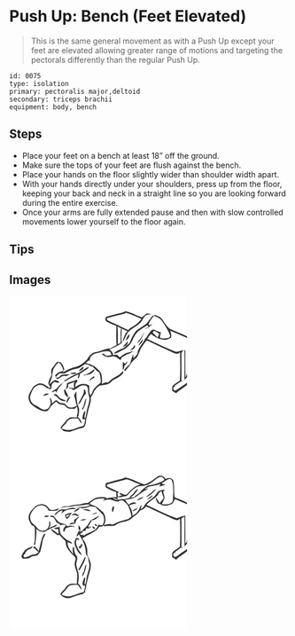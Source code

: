 # Push Up: Bench (Feet Elevated)
> This is the same general movement as with a Push Up except your feet are elevated allowing greater range of motions and targeting the pectorals differently than the regular Push Up.

``` 
id: 0075 
type: isolation 
primary: pectoralis major,deltoid 
secondary: triceps brachii 
equipment: body, bench 
``` 

## Steps

 - Place your feet on a bench at least 18” off the ground.
 - Make sure the tops of your feet are flush against the bench.
 - Place your hands on the floor slightly wider than shoulder width apart.
 - With your hands directly under your shoulders, press up from the floor, keeping your back and neck in a straight line so you are looking forward during the entire exercise.
 - Once your arms are fully extended pause and then with slow controlled movements lower yourself to the floor again.

## Tips


## Images

<svg width="241pt" height="300" viewBox="0 0 241 225" xmlns="http://www.w3.org/2000/svg"><g fill="#FFF"><path d="M0 0h241v54.48c-7.87-3.84-16.15-6.77-24.04-10.54-4.06-3.38-6.83-8.02-9.64-12.44-2.16-3.28-6.1-4.41-9.47-5.96-1.17.29-2.33.59-3.5.89-3.18 3.5-5.73 7.51-8.83 11.08-4.48 3.64-9.98 5.9-14.22 9.87-3.56 4.89-6.41 10.32-8.32 16.07-2.95 2.17-5.23 5.2-8.49 6.92-4.41 1.78-9.02 3.41-12.61 6.64.07.22.21.67.28.9 4.42-.54 8.1-3.41 12.05-5.25 6.38-2.77 11.15-8.61 13.51-15.05 1.49-3.56 3.87-6.68 6.37-9.59 3.8-3.55 8.63-5.73 12.85-8.72.62.69 1.23 1.38 1.85 2.07-1.47.94-2.94 1.85-4.43 2.74l.87.04c1.28-.72 2.58-1.43 3.89-2.11 1.72-1.5 3.41-3.03 5.02-4.65-1.47.7-2.92 1.46-4.35 2.26-.37-.65-.75-1.3-1.12-1.95 1.92-4.07 4.31-7.89 7.32-11.24 3.19 1.5 6.8 2.55 9.24 5.26 2.46 2.64 4.37 5.73 6.17 8.85 2.33 4.4 5.41 8.48 6.58 13.41-.43.64-1.28 1.91-1.71 2.54-3.66.54-7.42 1.13-11.09.36-2.4-1.83.04-5.21.16-7.72-3.05-.9-6-2.11-8.85-3.51-1.8-1.23-3.84.21-4.95 1.66-2.18 2.97-4.31 5.99-6.31 9.09-.31.26-.92.79-1.22 1.05-2.77 7.29-10.24 12.49-10.46 20.73-1.69 2.03-3.41 4.04-5.1 6.07-.29-1.93-.57-3.86-.89-5.78-1.36 4.54-2.86 9.04-4.19 13.59-3.01 2.31-5.62 5.08-8.07 7.98.56.43 1.12.87 1.69 1.31 2.75-3.36 5.77-6.53 7.93-10.32 2.48-4.87 8.64-6.7 9.91-12.33 1.9-3.47 2.58-7.56 5.16-10.66 2.09-2.53 3.55-5.62 6.03-7.82 1.83.1 3.47 1.08 5.13 1.78 10.18 4.94 20.55 9.49 30.71 14.46 1.85.91 3.88 1.3 5.9 1.64 1.15-.7 2.31-1.4 3.47-2.08.25 12.64.74 25.34-.21 37.95-2.67 2.44-6.03 3.97-8.73 6.38-2.44 1.79-1.32 5.21-1.72 7.78 1.8 1.07 3.61 2.12 5.41 3.19 4.66-4.22 10.09-7.42 15.02-11.29V225H0V0m147.08 23.55c-4.66 1.37-9.41 2.4-14.07 3.74-3.7.27-3.68 6.08-.76 7.36 4.11 2.02 8.21 4.14 12.66 5.31.2 8.76-.41 17.55.36 26.28-2.88 1.23-5.62 2.73-8.28 4.37-7.57-.06-14.02 4.65-21.45 5.3-4.73 1.38-7.85 5.55-10.13 9.68-3.12 3.26-6.61 6.32-10.7 8.32-3.37 1.84-7.28 2.17-10.79 3.65-4.1 1.3-7.48 4.12-11.57 5.43.69-1.45 1.4-2.89 2.13-4.31-1.13-2.79-1.65-6.02-4.11-8.03-1.81-2.35-5.95-2.49-7.48.24-1.28 2.27-2.88 4.31-4.68 6.2-2.47 2.66-1.22 6.52-1.05 9.71-1.64 3.67-4.17 7.13-4.16 11.31.35 1.89 1.71 3.34 2.81 4.83l-1.27 1.39c-4.23-3.03-8.91-7.02-14.46-6.22-3.32 1.6-7.46 2.93-8.96 6.65-1.65 3.31-4.09 6.3-4.81 10.01-1.11 3.68.63 7.4 2.44 10.52 2.74 2.59 5.85 4.8 9.03 6.82 4.33 2.24 9.31 5.2 14.25 2.95 2.33-1.84 3.11-4.94 5.05-7.1 2.08-1.8 4.32-3.41 6.27-5.36 2.56 3.39 6.6 4.54 10.7 4.54 2.72 2.09 5.04 5.33 8.86 5.18 2.73.02 6.98.73 7.84-2.78.36.15 1.07.44 1.42.58.26 3.71 1.14 7.66-.66 11.15.03.71.08 2.12.1 2.83-2.86-.22-5.79-.55-8.63.01-3.5 1.01-5.97 3.97-7.89 6.9-2 2.37-4.6 4.29-5.88 7.21 1.4 1.39 2.76 2.8 4.14 4.21 2.8.5 5.61 1.25 8.47 1.1 4.42-1.49 8.76-3.22 13.24-4.5 2.22-.66 4.93-.55 6.55-2.48 1.23-1.96 2.27-4.16 2.19-6.52.13-4.78 1.84-9.29 2.82-13.91 1.28-6.39 4.57-12.53 3.68-19.22 2.42-2.37 3.36-5.65 4.84-8.58 1.99-2.67 3.91-5.69 6.95-7.25 5.72-1.49 13.35-.5 16.83-6.37 5.29-3.39 11.7-5.45 15.41-10.86-.03-.71-.07-2.14-.09-2.85-2.47 2.01-4.26 4.85-7.15 6.33-4.31 2.49-8.73 4.91-12.26 8.48-1.08 1.38-2.92.84-4.42.89-1.7.63-3.39 1.27-5.07 1.94.5-4.24.38-8.58-.54-12.76-.99-4.07-4.59-6.55-7.39-9.34-3.74-3.55-8.99-4.4-13.65-6.14 1.13-1.12 2.26-2.25 3.36-3.4.42.15 1.27.43 1.7.58-.39-5.43 4.22-9.57 9.25-10.35 5.08-.59 9.78-3.31 15.02-2.66 3.19-.53 4.75 2.55 5.39 5.12-2.31.42-4.63.78-6.96 1.09-1.45-1.05-2.92-2.06-4.39-3.08-.47.17-1.42.5-1.89.67 1.94 1.29 3.65 3.2 6.1 3.49 3.2 1.06 6.48-.12 9.69-.47 3.65.05 6.26 2.92 9.06 4.85 2.04-.34 1.51-3.12 3.04-4.04 1.36-.83 2.87-1.38 4.33-2.01.2-.33.61-.99.82-1.32 3.79-.29 7.01-2.51 9.83-4.87-3.47.92-6.8 2.31-10.32 3.08-2.7 1.91-5.76 3.33-8.1 5.72-1.28-1.19-2.54-2.4-3.78-3.64-1.81.19-3.63.36-5.44.52.14-3.45-2.26-5.74-4.87-7.55 5.74-2.73 11.73-4.87 16.86-8.75-1.21-6.46-.38-13.01-.12-19.51 2.66 1.32 5.33 2.6 7.98 3.93-.64.48-1.94 1.45-2.59 1.94-1.56 4.05-3.61 7.98-4.2 12.34 3.13-3.7 3.99-8.71 6.9-12.53 5.19-7.01 14.74-9.15 19.46-16.62 1.5-2.94 3.21-5.98 6.17-7.68 2.33-.96 4.78-.24 7.12.25-2.23-1.32-4.79-2.78-7.45-1.83-2.16 1.59-3.91 3.68-6.28 5.01-7.38-2.81-14.42-6.93-22.24-8.32-3.03 2-6.74 2.19-10.13 3.2m30.05 34.65c-1.49 1.69-2.94 3.45-3.89 5.53 5.41-3.56 7.61-9.82 9.65-15.64-1.95 3.35-3.17 7.16-5.76 10.11m-18.97 1.87c2.53-2.18 4.88-4.91 4.66-8.49-2.92 1.9-3.97 5.26-4.66 8.49m16.82 7.32c2.81-2.4 6.22-5.46 6.07-9.44-2.35 2.91-5.08 5.72-6.07 9.44m-21.79 1.94c2.33-1.33 5.9-1.73 6.67-4.76.06-.92 1.81-2.78-.05-2.92-2.44 2.28-4.31 5.21-6.62 7.68m16.64-3.26c-1.68 3.14-4.02 5.84-7.08 7.68 3.28-.99 9.5-3.28 7.08-7.68m-12.87 25.27c-1.02-.76-2.07-1.51-3.1-2.25-.23 3.73-.3 7.48-.08 11.21 1.41-1.92 1.91-4.25 2.38-6.54 2.35-1.26 3.48-3.73 4.48-6.07-1.29 1.16-2.46 2.42-3.68 3.65z"/><path d="M154.09 24.27c1.49-.19 2.72-1.08 3.99-1.8 7.26 1.98 14.05 5.35 21 8.19-3.57 4.63-8.09 8.58-13.28 11.31-1.84.92-3.41 2.28-4.69 3.89-4.97-2.33-10.1-4.35-14.81-7.19-4.31-1.57-8.44-3.57-12.52-5.65-1.5-.39-1.29-2.04-1.61-3.23 7.32-1.8 14.52-4.05 21.92-5.52zM146.46 41.08c1.7.89 3.42 1.76 5.16 2.59-1.88 6.32-.33 13.1-.96 19.61-1.2.6-2.39 1.21-3.58 1.82-.24-8.01.55-16.07-.62-24.02zM217.97 46.76c7.69 3.2 15.28 6.63 23.03 9.69v45.21c-.31 2.81-.87 5.65-2.3 8.13-.45-12.18-.36-24.37-.2-36.56-.3-.01-.89-.04-1.19-.06-.11 13.42.09 26.85-.11 40.27 1.29-1.3 2.57-2.63 3.8-3.99v7.31c-3.56 2.92-7.63 5.12-11.23 7.99-1.72 1.26-3.41 2.74-5.55 3.2-2.44-1.05-2.49-4.16-.81-5.9.31.39.94 1.17 1.25 1.56-.13-.64-.39-1.94-.52-2.59 2.74-1.75 5.44-3.57 7.99-5.6.71-.06 2.13-.16 2.84-.22-.46-.19-1.38-.58-1.84-.77.38-11.82.09-23.63 0-35.45-.45-2.55 1.51-4.28 2.93-6.08-3.33.7-6.56 1.91-9.92 2.43-13.48-4.85-26.21-11.54-39.25-17.43 1.47-2.36 3.16-4.57 4.94-6.69 5.31 3.93 11.3 7.53 18.09 7.81 3.25.42 6.09-1.41 8.95-2.62 1.23-3.24.11-6.53-.9-9.64z"/><path d="M195.67 47.15c3.03.1 5.14 2.63 7.62 4.03-.99 1.53-1.8 3.16-2.16 4.96-2.43-2.17-4.66-4.54-7.01-6.79.39-.55 1.16-1.65 1.55-2.2zM59.68 98.56c2.18-3.17 3.96-6.83 7.42-8.82 3.43 2.35 4.79 6.44 6.04 10.19-.95 2.32-3.71 2.2-5.72 2.94-2.36.63-3.86 2.68-5.43 4.39.82 1.76 1.71 3.5 2.73 5.17 4.19-1.22 7.43-6.32 12.14-4 1.77-.87 3.53-1.77 5.27-2.71-4.09.18-8.24-.11-12.21 1.09-1.47 1.72-4.86 5.3-6.68 2.28 1.35-1.79 2.91-3.48 4.93-4.52 2.14-.45 4.36.49 6.47-.03 3.49-1.44 6.57-3.8 10.24-4.84 3.7-1.38 7.94-1.19 11.28-3.49 2.25-1.54 4.43-3.2 6.78-4.58 1.31.34 2.63.67 3.95.99 1.65 1.5 3.66 2.35 5.89 2.42 2.73 3.11 5.45 6.35 9.18 8.32 1.11 4.42 2.28 8.98 1.77 13.58-4.65 3.76-10.16 7.89-11.59 13.95a142.4 142.4 0 0 1-1.97 3.39c-2.79-3.98-1.66-8.88-1.91-13.41-3.6-2.14-7.92-2.76-11.94-1.54-2.48.93-4.69 2.42-7 3.68.09-2.67.22-5.54 2.71-7.13.05-.75.16-2.24.22-2.99-4.53 2.03-9.58 2.58-14.07 4.84-.26 1.83-.47 3.65-.65 5.49-.54 1-1.06 2.01-1.55 3.04 1.49-.98 2.8-2.2 4.08-3.44-.15-.75-.44-2.25-.59-3 2.99-1.91 6.33-3.11 9.75-3.98-3.51 2.36-.79 5.87-1.76 9.05-2.32-.72-5.16-1.84-7.22.12l3.91-.04c.77.72 1.54 1.44 2.31 2.18 5.66-1.77 10.01-8.28 16.48-6.25 2.47.26 3.69 2.9 3.53 5.13.04 3.82.97 7.52 1.94 11.18.78 6.9-3.12 13.1-3.75 19.82-.39 2.95-1.3 5.8-1.82 8.73-.23-.44-.71-1.33-.94-1.78-.07-2.86 1.03-5.57 1.37-8.39-2.34.22-2.61 2.55-3.2 4.32-.66 2.33-1.75 5.1-.01 7.24l.67-.48c1.11-1.19 2.72.94 1.69 2.05-.3 2.89-.78 7.44-4.6 7.47-4.91.68-9.08 3.69-14 4.41-4.34 1.43-8.81-.13-12.96-1.45.88-2.42 2.78-4.12 4.7-5.71 1.86-1.52 2.6-3.95 4.29-5.61 3.49-3.25 8.68-2.4 13.03-2.23 1.63 1.44 2.36 3.54 3.35 5.41.47.16 1.42.47 1.89.63-1-3.04-2.44-6-5.15-7.88 1.63-3.65 1.58-7.65 1.61-11.56-.79-2.24-1.46-4.51-2.32-6.72-1.02-5.46-1.62-11-1.27-16.56-1.87 2.14-4.12 5.02-2.64 7.99 1.53 3.65 1.47 7.73 3.2 11.3-3.31 2.14-7.7 3.53-11.46 1.71-1.49-.98-2.8-2.22-4.21-3.31-.15-.37-.45-1.11-.6-1.47-2.83-.29-6.03-.02-8.31-2.06-1.3-.71-2.25-2.55-3.89-2.32-1.93 1.22-3.46 2.95-5.08 4.54-.43-2.8-.53-6.19-3.26-7.82.43 2.93 1.98 5.95.85 8.92-.8 2.1-1.59 4.38-3.29 5.93-1.61.87-3.45 1.32-5.26 1.47-4.35-1.04-7.63-4.36-11.66-6.17-4.46-1.92-7.68-6.75-7.28-11.63 1.27-4.07 2.48-8.35 5.15-11.76 2.94-3.06 7.46-5.4 11.72-3.63 3.25.73 5.12 4.37 8.62 4.26 1.33 2.56 4.1.14 3.58-1.95-.28-2.82 1.32-5.64 3.81-6.94 2.14.18 4.11 1.23 6.26 1.24.5-3.18-3.49-2.73-5.52-3.71-2.64 1.64-5.19 3.48-6.93 6.12.19-2.44.85-4.79 1.86-7.02 2.04-4.43 1.49-9.49 3.03-14.05m34.79 2.96c2.53-1.16 6.48-2.63 5.96-6.12-2.35 1.61-5.16 3.14-5.96 6.12m.64 1.59c-7.43 3.19-14.74 6.85-21.23 11.72.43.12 1.29.37 1.73.5 5.91-3.55 11.88-6.99 18.25-9.67-.68 2.06-1 4.16-.97 6.32 1.84-1.77 2.76-4.19 2.71-6.72 3.25-2.31 6.52-4.6 9.95-6.65 1.2-.68 1.84-1.75 1.93-3.22-4.49 1.96-8.3 5.07-12.37 7.72m4.8 3.75c.64.18 1.27.35 1.91.53 3.08-1.5 7.02-.59 9.64-3.08 1.74-1.55 4.28-3 3.82-5.74-4.58 3.61-9.37 7.52-15.37 8.29m-17.25-2.63c2 2.18 5.02.81 7.53.79l-.16-1.82c-2.47.28-4.93.56-7.37 1.03m31.78 4.02c-2.44 1.94-4.86 3.98-6.6 6.6 2.56-1.65 5.07-3.37 7.7-4.91-.38-.56-.75-1.12-1.1-1.69m-48.96 15.17c-2 3.22-6.43 3.55-8.33 6.86 2.01-.41 3.86-1.27 5.69-2.15.1.65.28 1.96.37 2.62 1.6-2.53 2.54-5.49 4.61-7.71 1.44-1.55 2.9-3.1 3.92-4.98 1.18-.62 2.4-1.18 3.56-1.87-4.07 1.08-7.35 3.92-9.82 7.23m35.81 2.23c-.28 2-.25 4.04-.66 6.03-1.24 2.74-2.86 5.29-4.08 8.04-.97 2.28-3.01 4.2-2.88 6.84 4.75-3.78 5.35-10.62 9.99-14.41-.14-2.39-.19-5.01-2.37-6.5m-26.14 7.19c1.39 1.51 2.69 3.08 4.04 4.61.08-1.22.14-2.44.19-3.66-1.58-2.53-2.68-5.3-4.16-7.88-2.14 1.82-.13 4.68-.07 6.93m-29.1 2.15c2.62-.55 5.15-1.47 7.62-2.46-2.62-2.01-6.6-.66-7.62 2.46m13.38-1.85c3.02 1.2 5.37 3.35 7.59 5.67 2.59 2.78 6.66 3.9 10.31 2.96-2.96-1.48-6.09-2.59-8.99-4.19-1.7-1.28-2.68-3.29-4.38-4.58-1.39-1.07-3.07-.1-4.53.14m17.86 10.57c.29.05.87.15 1.16.21 1.34-2.69 2.97-5.21 4.35-7.87-3.74.58-4.66 4.58-5.51 7.66m21.23 8.39c.24.45.73 1.35.97 1.8 1.27-2.57 2.41-5.22 3.42-7.91.59-2.73 1.21-5.45 1.54-8.22-3.22 4.13-2.4 10.2-5.93 14.33z"/></g><g fill="#333"><path d="M147.08 23.55c3.39-1.01 7.1-1.2 10.13-3.2 7.82 1.39 14.86 5.51 22.24 8.32 2.37-1.33 4.12-3.42 6.28-5.01 2.66-.95 5.22.51 7.45 1.83-2.34-.49-4.79-1.21-7.12-.25-2.96 1.7-4.67 4.74-6.17 7.68-4.72 7.47-14.27 9.61-19.46 16.62-2.91 3.82-3.77 8.83-6.9 12.53.59-4.36 2.64-8.29 4.2-12.34.65-.49 1.95-1.46 2.59-1.94-2.65-1.33-5.32-2.61-7.98-3.93-.26 6.5-1.09 13.05.12 19.51-5.13 3.88-11.12 6.02-16.86 8.75 2.61 1.81 5.01 4.1 4.87 7.55 1.81-.16 3.63-.33 5.44-.52 1.24 1.24 2.5 2.45 3.78 3.64 2.34-2.39 5.4-3.81 8.1-5.72 3.52-.77 6.85-2.16 10.32-3.08-2.82 2.36-6.04 4.58-9.83 4.87-.21.33-.62.99-.82 1.32-1.46.63-2.97 1.18-4.33 2.01-1.53.92-1 3.7-3.04 4.04-2.8-1.93-5.41-4.8-9.06-4.85-3.21.35-6.49 1.53-9.69.47-2.45-.29-4.16-2.2-6.1-3.49.47-.17 1.42-.5 1.89-.67 1.47 1.02 2.94 2.03 4.39 3.08 2.33-.31 4.65-.67 6.96-1.09-.64-2.57-2.2-5.65-5.39-5.12-5.24-.65-9.94 2.07-15.02 2.66-5.03.78-9.64 4.92-9.25 10.35-.43-.15-1.28-.43-1.7-.58-1.1 1.15-2.23 2.28-3.36 3.4 4.66 1.74 9.91 2.59 13.65 6.14 2.8 2.79 6.4 5.27 7.39 9.34.92 4.18 1.04 8.52.54 12.76 1.68-.67 3.37-1.31 5.07-1.94 1.5-.05 3.34.49 4.42-.89 3.53-3.57 7.95-5.99 12.26-8.48 2.89-1.48 4.68-4.32 7.15-6.33.02.71.06 2.14.09 2.85-3.71 5.41-10.12 7.47-15.41 10.86-3.48 5.87-11.11 4.88-16.83 6.37-3.04 1.56-4.96 4.58-6.95 7.25-1.48 2.93-2.42 6.21-4.84 8.58.89 6.69-2.4 12.83-3.68 19.22-.98 4.62-2.69 9.13-2.82 13.91.08 2.36-.96 4.56-2.19 6.52-1.62 1.93-4.33 1.82-6.55 2.48-4.48 1.28-8.82 3.01-13.24 4.5-2.86.15-5.67-.6-8.47-1.1-1.38-1.41-2.74-2.82-4.14-4.21 1.28-2.92 3.88-4.84 5.88-7.21 1.92-2.93 4.39-5.89 7.89-6.9 2.84-.56 5.77-.23 8.63-.01-.02-.71-.07-2.12-.1-2.83 1.8-3.49.92-7.44.66-11.15-.35-.14-1.06-.43-1.42-.58-.86 3.51-5.11 2.8-7.84 2.78-3.82.15-6.14-3.09-8.86-5.18-4.1 0-8.14-1.15-10.7-4.54-1.95 1.95-4.19 3.56-6.27 5.36-1.94 2.16-2.72 5.26-5.05 7.1-4.94 2.25-9.92-.71-14.25-2.95-3.18-2.02-6.29-4.23-9.03-6.82-1.81-3.12-3.55-6.84-2.44-10.52.72-3.71 3.16-6.7 4.81-10.01 1.5-3.72 5.64-5.05 8.96-6.65 5.55-.8 10.23 3.19 14.46 6.22l1.27-1.39c-1.1-1.49-2.46-2.94-2.81-4.83-.01-4.18 2.52-7.64 4.16-11.31-.17-3.19-1.42-7.05 1.05-9.71 1.8-1.89 3.4-3.93 4.68-6.2 1.53-2.73 5.67-2.59 7.48-.24 2.46 2.01 2.98 5.24 4.11 8.03-.73 1.42-1.44 2.86-2.13 4.31 4.09-1.31 7.47-4.13 11.57-5.43 3.51-1.48 7.42-1.81 10.79-3.65 4.09-2 7.58-5.06 10.7-8.32 2.28-4.13 5.4-8.3 10.13-9.68 7.43-.65 13.88-5.36 21.45-5.3 2.66-1.64 5.4-3.14 8.28-4.37-.77-8.73-.16-17.52-.36-26.28-4.45-1.17-8.55-3.29-12.66-5.31-2.92-1.28-2.94-7.09.76-7.36 4.66-1.34 9.41-2.37 14.07-3.74m7.01.72c-7.4 1.47-14.6 3.72-21.92 5.52.32 1.19.11 2.84 1.61 3.23 4.08 2.08 8.21 4.08 12.52 5.65 4.71 2.84 9.84 4.86 14.81 7.19 1.28-1.61 2.85-2.97 4.69-3.89 5.19-2.73 9.71-6.68 13.28-11.31-6.95-2.84-13.74-6.21-21-8.19-1.27.72-2.5 1.61-3.99 1.8m-7.63 16.81c1.17 7.95.38 16.01.62 24.02 1.19-.61 2.38-1.22 3.58-1.82.63-6.51-.92-13.29.96-19.61-1.74-.83-3.46-1.7-5.16-2.59M59.68 98.56c-1.54 4.56-.99 9.62-3.03 14.05-1.01 2.23-1.67 4.58-1.86 7.02 1.74-2.64 4.29-4.48 6.93-6.12 2.03.98 6.02.53 5.52 3.71-2.15-.01-4.12-1.06-6.26-1.24-2.49 1.3-4.09 4.12-3.81 6.94.52 2.09-2.25 4.51-3.58 1.95-3.5.11-5.37-3.53-8.62-4.26-4.26-1.77-8.78.57-11.72 3.63-2.67 3.41-3.88 7.69-5.15 11.76-.4 4.88 2.82 9.71 7.28 11.63 4.03 1.81 7.31 5.13 11.66 6.17 1.81-.15 3.65-.6 5.26-1.47 1.7-1.55 2.49-3.83 3.29-5.93 1.13-2.97-.42-5.99-.85-8.92 2.73 1.63 2.83 5.02 3.26 7.82 1.62-1.59 3.15-3.32 5.08-4.54 1.64-.23 2.59 1.61 3.89 2.32 2.28 2.04 5.48 1.77 8.31 2.06.15.36.45 1.1.6 1.47 1.41 1.09 2.72 2.33 4.21 3.31 3.76 1.82 8.15.43 11.46-1.71-1.73-3.57-1.67-7.65-3.2-11.3-1.48-2.97.77-5.85 2.64-7.99-.35 5.56.25 11.1 1.27 16.56.86 2.21 1.53 4.48 2.32 6.72-.03 3.91.02 7.91-1.61 11.56 2.71 1.88 4.15 4.84 5.15 7.88-.47-.16-1.42-.47-1.89-.63-.99-1.87-1.72-3.97-3.35-5.41-4.35-.17-9.54-1.02-13.03 2.23-1.69 1.66-2.43 4.09-4.29 5.61-1.92 1.59-3.82 3.29-4.7 5.71 4.15 1.32 8.62 2.88 12.96 1.45 4.92-.72 9.09-3.73 14-4.41 3.82-.03 4.3-4.58 4.6-7.47 1.03-1.11-.58-3.24-1.69-2.05l-.67.48c-1.74-2.14-.65-4.91.01-7.24.59-1.77.86-4.1 3.2-4.32-.34 2.82-1.44 5.53-1.37 8.39.23.45.71 1.34.94 1.78.52-2.93 1.43-5.78 1.82-8.73.63-6.72 4.53-12.92 3.75-19.82-.97-3.66-1.9-7.36-1.94-11.18.16-2.23-1.06-4.87-3.53-5.13-6.47-2.03-10.82 4.48-16.48 6.25-.77-.74-1.54-1.46-2.31-2.18l-3.91.04c2.06-1.96 4.9-.84 7.22-.12.97-3.18-1.75-6.69 1.76-9.05-3.42.87-6.76 2.07-9.75 3.98.15.75.44 2.25.59 3-1.28 1.24-2.59 2.46-4.08 3.44.49-1.03 1.01-2.04 1.55-3.04.18-1.84.39-3.66.65-5.49 4.49-2.26 9.54-2.81 14.07-4.84-.06.75-.17 2.24-.22 2.99-2.49 1.59-2.62 4.46-2.71 7.13 2.31-1.26 4.52-2.75 7-3.68 4.02-1.22 8.34-.6 11.94 1.54.25 4.53-.88 9.43 1.91 13.41a142.4 142.4 0 0 0 1.97-3.39c1.43-6.06 6.94-10.19 11.59-13.95.51-4.6-.66-9.16-1.77-13.58-3.73-1.97-6.45-5.21-9.18-8.32-2.23-.07-4.24-.92-5.89-2.42a253.2 253.2 0 0 1-3.95-.99c-2.35 1.38-4.53 3.04-6.78 4.58-3.34 2.3-7.58 2.11-11.28 3.49-3.67 1.04-6.75 3.4-10.24 4.84-2.11.52-4.33-.42-6.47.03-2.02 1.04-3.58 2.73-4.93 4.52 1.82 3.02 5.21-.56 6.68-2.28 3.97-1.2 8.12-.91 12.21-1.09-1.74.94-3.5 1.84-5.27 2.71-4.71-2.32-7.95 2.78-12.14 4-1.02-1.67-1.91-3.41-2.73-5.17 1.57-1.71 3.07-3.76 5.43-4.39 2.01-.74 4.77-.62 5.72-2.94-1.25-3.75-2.61-7.84-6.04-10.19-3.46 1.99-5.24 5.65-7.42 8.82z"/><path d="M194.35 26.43c1.17-.3 2.33-.6 3.5-.89 3.37 1.55 7.31 2.68 9.47 5.96 2.81 4.42 5.58 9.06 9.64 12.44 7.89 3.77 16.17 6.7 24.04 10.54v1.97c-7.75-3.06-15.34-6.49-23.03-9.69 1.01 3.11 2.13 6.4.9 9.64-2.86 1.21-5.7 3.04-8.95 2.62-6.79-.28-12.78-3.88-18.09-7.81-1.78 2.12-3.47 4.33-4.94 6.69 13.04 5.89 25.77 12.58 39.25 17.43 3.36-.52 6.59-1.73 9.92-2.43-1.42 1.8-3.38 3.53-2.93 6.08.09 11.82.38 23.63 0 35.45.46.19 1.38.58 1.84.77-.71.06-2.13.16-2.84.22-2.55 2.03-5.25 3.85-7.99 5.6.13.65.39 1.95.52 2.59-.31-.39-.94-1.17-1.25-1.56-1.68 1.74-1.63 4.85.81 5.9 2.14-.46 3.83-1.94 5.55-3.2 3.6-2.87 7.67-5.07 11.23-7.99v3.27c-4.93 3.87-10.36 7.07-15.02 11.29-1.8-1.07-3.61-2.12-5.41-3.19.4-2.57-.72-5.99 1.72-7.78 2.7-2.41 6.06-3.94 8.73-6.38.95-12.61.46-25.31.21-37.95-1.16.68-2.32 1.38-3.47 2.08-2.02-.34-4.05-.73-5.9-1.64-10.16-4.97-20.53-9.52-30.71-14.46-1.66-.7-3.3-1.68-5.13-1.78-2.48 2.2-3.94 5.29-6.03 7.82-2.58 3.1-3.26 7.19-5.16 10.66-1.27 5.63-7.43 7.46-9.91 12.33-2.16 3.79-5.18 6.96-7.93 10.32-.57-.44-1.13-.88-1.69-1.31 2.45-2.9 5.06-5.67 8.07-7.98 1.33-4.55 2.83-9.05 4.19-13.59.32 1.92.6 3.85.89 5.78 1.69-2.03 3.41-4.04 5.1-6.07.22-8.24 7.69-13.44 10.46-20.73.3-.26.91-.79 1.22-1.05 2-3.1 4.13-6.12 6.31-9.09 1.11-1.45 3.15-2.89 4.95-1.66 2.85 1.4 5.8 2.61 8.85 3.51-.12 2.51-2.56 5.89-.16 7.72 3.67.77 7.43.18 11.09-.36.43-.63 1.28-1.9 1.71-2.54-1.17-4.93-4.25-9.01-6.58-13.41-1.8-3.12-3.71-6.21-6.17-8.85-2.44-2.71-6.05-3.76-9.24-5.26-3.01 3.35-5.4 7.17-7.32 11.24.37.65.75 1.3 1.12 1.95 1.43-.8 2.88-1.56 4.35-2.26-1.61 1.62-3.3 3.15-5.02 4.65-1.31.68-2.61 1.39-3.89 2.11l-.87-.04c1.49-.89 2.96-1.8 4.43-2.74-.62-.69-1.23-1.38-1.85-2.07-4.22 2.99-9.05 5.17-12.85 8.72-2.5 2.91-4.88 6.03-6.37 9.59-2.36 6.44-7.13 12.28-13.51 15.05-3.95 1.84-7.63 4.71-12.05 5.25-.07-.23-.21-.68-.28-.9 3.59-3.23 8.2-4.86 12.61-6.64 3.26-1.72 5.54-4.75 8.49-6.92 1.91-5.75 4.76-11.18 8.32-16.07 4.24-3.97 9.74-6.23 14.22-9.87 3.1-3.57 5.65-7.58 8.83-11.08m1.32 20.72c-.39.55-1.16 1.65-1.55 2.2 2.35 2.25 4.58 4.62 7.01 6.79.36-1.8 1.17-3.43 2.16-4.96-2.48-1.4-4.59-3.93-7.62-4.03z"/><path d="M177.13 58.2c2.59-2.95 3.81-6.76 5.76-10.11-2.04 5.82-4.24 12.08-9.65 15.64.95-2.08 2.4-3.84 3.89-5.53zM158.16 60.07c.69-3.23 1.74-6.59 4.66-8.49.22 3.58-2.13 6.31-4.66 8.49zM174.98 67.39c.99-3.72 3.72-6.53 6.07-9.44.15 3.98-3.26 7.04-6.07 9.44zM153.19 69.33c2.31-2.47 4.18-5.4 6.62-7.68 1.86.14.11 2 .05 2.92-.77 3.03-4.34 3.43-6.67 4.76zM169.83 66.07c2.42 4.4-3.8 6.69-7.08 7.68 3.06-1.84 5.4-4.54 7.08-7.68zM237.31 73.17c.3.02.89.05 1.19.06-.16 12.19-.25 24.38.2 36.56 1.43-2.48 1.99-5.32 2.3-8.13v7.79c-1.23 1.36-2.51 2.69-3.8 3.99.2-13.42 0-26.85.11-40.27zM156.96 91.34c1.22-1.23 2.39-2.49 3.68-3.65-1 2.34-2.13 4.81-4.48 6.07-.47 2.29-.97 4.62-2.38 6.54-.22-3.73-.15-7.48.08-11.21 1.03.74 2.08 1.49 3.1 2.25zM94.47 101.52c.8-2.98 3.61-4.51 5.96-6.12.52 3.49-3.43 4.96-5.96 6.12zM95.11 103.11c4.07-2.65 7.88-5.76 12.37-7.72-.09 1.47-.73 2.54-1.93 3.22-3.43 2.05-6.7 4.34-9.95 6.65.05 2.53-.87 4.95-2.71 6.72-.03-2.16.29-4.26.97-6.32-6.37 2.68-12.34 6.12-18.25 9.67-.44-.13-1.3-.38-1.73-.5 6.49-4.87 13.8-8.53 21.23-11.72zM99.91 106.86c6-.77 10.79-4.68 15.37-8.29.46 2.74-2.08 4.19-3.82 5.74-2.62 2.49-6.56 1.58-9.64 3.08-.64-.18-1.27-.35-1.91-.53z"/><path d="M82.66 104.23c2.44-.47 4.9-.75 7.37-1.03l.16 1.82c-2.51.02-5.53 1.39-7.53-.79zM114.44 108.25c.35.57.72 1.13 1.1 1.69-2.63 1.54-5.14 3.26-7.7 4.91 1.74-2.62 4.16-4.66 6.6-6.6zM65.48 123.42c2.47-3.31 5.75-6.15 9.82-7.23-1.16.69-2.38 1.25-3.56 1.87-1.02 1.88-2.48 3.43-3.92 4.98-2.07 2.22-3.01 5.18-4.61 7.71-.09-.66-.27-1.97-.37-2.62-1.83.88-3.68 1.74-5.69 2.15 1.9-3.31 6.33-3.64 8.33-6.86zM101.29 125.65c2.18 1.49 2.23 4.11 2.37 6.5-4.64 3.79-5.24 10.63-9.99 14.41-.13-2.64 1.91-4.56 2.88-6.84 1.22-2.75 2.84-5.3 4.08-8.04.41-1.99.38-4.03.66-6.03zM75.15 132.84c-.06-2.25-2.07-5.11.07-6.93 1.48 2.58 2.58 5.35 4.16 7.88-.05 1.22-.11 2.44-.19 3.66-1.35-1.53-2.65-3.1-4.04-4.61zM46.05 134.99c1.02-3.12 5-4.47 7.62-2.46-2.47.99-5 1.91-7.62 2.46zM59.43 133.14c1.46-.24 3.14-1.21 4.53-.14 1.7 1.29 2.68 3.3 4.38 4.58 2.9 1.6 6.03 2.71 8.99 4.19-3.65.94-7.72-.18-10.31-2.96-2.22-2.32-4.57-4.47-7.59-5.67zM77.29 143.71c.85-3.08 1.77-7.08 5.51-7.66-1.38 2.66-3.01 5.18-4.35 7.87-.29-.06-.87-.16-1.16-.21zM98.52 152.1c3.53-4.13 2.71-10.2 5.93-14.33-.33 2.77-.95 5.49-1.54 8.22a86.527 86.527 0 0 1-3.42 7.91c-.24-.45-.73-1.35-.97-1.8z"/></g></svg>
<svg width="241pt" height="300" viewBox="0 0 241 225" xmlns="http://www.w3.org/2000/svg"><g fill="#FFF"><path d="M0 0h241v54.45c-5.64-2.72-11.48-4.99-17.21-7.51-.68-6.94-.41-13.94-1.17-20.87-.17-2.2-1.99-3.85-3.86-4.74-2.45-.77-4.91.33-7.25.96-1.8-3.41-5.4-5.54-9.25-4.09-6.24 4.05-11.89 9.48-19.22 11.53-8.8-2.48-16.69-7.75-25.74-9.39-6.48 2.88-13.64 3.84-20.42 5.87-2.37.93-6.41.63-6.73 3.93 0 1.66.26 3.83 2.07 4.48 4.02 2.15 8.2 4.02 12.56 5.38.12 2.34.25 4.67.44 7-4.36-.07-8.76.12-12.92 1.57-1.14-.8-2.25-1.85-3.76-1.73-4.87-.02-10.18-.33-14.47 2.41-2.59 1.82-5.07 3.8-7.73 5.53-2.86-.07-5.66.47-8.39 1.25-5.91 1.55-12.32.8-17.94 3.43-2.96-.37-6.07-.61-8.68 1.12l-2.48 1.36c3.89-.82 7.68-2.69 11.74-1.66 4.75-.91 9.53-1.77 14.36-2.09 4.89-.07 9.68-2.23 14.59-1-5.76 4.34-13.23 2.64-19.89 3.2 3.18.39 6.46.43 9.46 1.67 3.56-.55 7.11-1.32 10.39-2.86 2.35.27 4.7.57 7.05.94 2.67 3.01 5.57 5.81 8.45 8.62 4.67 3.87 4.14 11.38 1.14 16.13-1.22-.15-2.44-.29-3.66-.39-.36-.14-1.1-.43-1.46-.58-1.38 2.56-2.54 5.41-4.94 7.2-4.83 3.29-10.91 4.28-15.38 8.14-.02-.39-.08-1.16-.11-1.54-1.7.86-3.38.12-4.96-.61 1.32-1.09 2.66-2.16 4.02-3.2-.69-.51-1.37-1.02-2.06-1.53-.79.86-1.57 1.73-2.35 2.6.3-.73.91-2.19 1.21-2.93l-.57-.21c-3.11 1.11-3.75 5.41-4.89 8.25 1.71-.07 2.3-1.81 3.27-2.89 4.79 7.4 9.21 15.57 9.31 24.61-.12 2.21 1.26 3.89 2.58 5.48 1.01 2.87 1.21 5.96 1.98 8.91 1.37 6.4-1.98 12.42-3.14 18.57-.54 3.71-1.33 7.37-2.16 11.03-.23-.46-.68-1.38-.9-1.85.07-2.74.94-5.39 1.13-8.12-.4.07-1.2.2-1.6.27-1.02 3.29-3.84 7.62-1.26 10.74l.6-.27c1.07-.37 2.71.62 1.62 2.04-.12 2.39-.87 4.67-1.76 6.87-6.58.86-12.27 4.61-18.82 5.51-3.81.63-7.53-.83-11.12-1.89 1.13-1.96 2.57-3.71 4.29-5.19 2.98-2.46 4.11-6.99 8.22-8.04 3.17-.51 6.46-.7 9.65-.21 1.82 2.05 3.02 4.56 4.76 6.69.19-3.5-1.96-6.42-4.5-8.58.66-3.9 1.24-7.86.82-11.81-.47-5.1-3.25-9.76-3.23-14.93.15-3.59 2.9-7.76.13-10.94-2.34-2.88-2.95-6.65-2.94-10.26-.29-.61-.86-1.82-1.15-2.43-1.5 3.68-1.02 7.54.28 11.19-3.35-5.22-8.83-9.99-8.06-16.79 2.18.77 4.35 1.58 6.58 2.21-1.24-1.61-2.7-3.11-4.65-3.8-3.95-1.44-6.8-4.65-9.68-7.55-3.02-2.98-2.86-7.51-2.96-11.43-2.8.52-5.59 1.09-8.35 1.83 1.99 1.06 4.26.99 6.44 1.13.11 2.23.22 4.45.35 6.67-3.56-2.35-6.73-5.25-10.45-7.34 1.28 4.12 5.49 6.11 8.7 8.55.93.9 1.9.29 2.77-.33 2.65 2.98 5.35 5.93 8.37 8.54.52 2.91.62 5.98 1.82 8.71 2.45 3.75 5.15 7.42 8.52 10.4 1.38 1.31 3.02 2.66 3.43 4.61-.42 2.92-1.71 5.76-1.23 8.76.27 4 2.49 7.51 3.18 11.41.39 4.62-.16 9.25-.37 13.87-3.09-.11-6.31-.64-9.32.33-3.05 1.35-5.6 3.83-7 6.86-2.35 2.03-4.58 4.26-6.02 7.04 2.92 4.06 7.84 5.8 12.73 5.19 5.43-1.67 10.67-3.99 16.27-5.1 2.08-.26 3.49-1.92 4.83-3.37-.04-.64-.13-1.92-.17-2.57 1.02-1.33 1.05-3.04 1.29-4.62.48-4.37 1.89-8.55 2.84-12.82 1.36-6.07 4.46-12.05 3.28-18.43-.41-3.44-2.24-6.4-3.65-9.49-1.71-3.64-.31-7.78-1.29-11.57-.97-3.55-2.01-7.29-4.38-10.19-.58-.97-1.98-1.69-1.66-2.98 2.06-1.07 4.17-2.06 6.05-3.44 1.99-.8 3.94-1.72 5.75-2.89 3.93-2.48 8.52-4.59 10.63-9.02 1.42-.13 2.85-.22 4.28-.27l1.8-1.74c.22.35.65 1.05.87 1.4 4.14-.67 8.34-.34 12.51-.61 3.08-.26 4.91-3.29 7.88-3.88 5.14-1.86 10.98-2.05 15.56-5.24 4.4-3.92 9.63-6.98 13.06-11.9 3.27-.69 5.68-3.02 7.87-5.38 10.15 4.92 20.42 9.58 30.64 14.35 3.85 1.86 7.66 4.07 11.99 4.57 1.03-.78 2.05-1.55 3.09-2.32.32 12.65.7 25.35-.15 37.98-2.98 2.81-7.01 4.33-9.78 7.4-.97 2.06-.46 4.54-.69 6.78 1.8 1.09 3.62 2.17 5.43 3.27 4.6-4.28 10.07-7.45 15-11.32V225H0V0m35.34 59.13c-.99 2.01-2.96 3.19-4.5 4.74-3.94 3.98-6.19 10.31-3.46 15.59 1.35 2.41 2.27 5.97 5.5 6.35.43.54 1.29 1.64 1.71 2.19.1 7.91.58 15.88-1.3 23.65.45-.13 1.34-.41 1.78-.54.68-7.12 2.37-14.18 1.35-21.38 1.65 1.08 3.33 2.14 4.83 3.43 2.37.29 4.94 1.09 7.25.34 2.8-2.08 6.05-3.36 9.06-5.07 2.61-.99 6.74-1.36 6.95-4.89-2.62 1.37-5.09 3.14-8.07 3.65-.96.83-1.92 1.65-2.89 2.47 1.71-3.27 3.44-7.58.73-10.83-.02 4.1-.08 9.05-3.76 11.71-4.04 3.47-10.75 1.57-13.35-2.78-1.85-2.73-4.91-4.3-6.97-6.83-2.09-3.77-2.84-8.45-.6-12.34 2.83-4.97 7.14-10.39 13.37-10.57 4.66-.38 8.73 2.95 10.32 7.16 3.38.26 6.8.42 10.18-.02 1.6-.45 3.33-1.36 3.67-3.16-3.99 1.41-8.33 3.72-12.47 1.39-1.77-2.23-3.28-4.96-6.22-5.8-4.23-2.22-9.21-.66-13.11 1.54m41.55 4.33c-3.53.05-7.63-.77-10.47 1.91-1.98 1.83-5.06 3.37-4.91 6.48 3.45-2.52 6.06-6.86 10.77-6.91-.64 1.41-1.29 2.8-1.9 4.22 2.66-1.72 4.84-4.35 8.08-5 3.91-1.4 8.08-.69 12.11-1.26-4.05-3.35-9.32-.48-13.68.56m10.12 3.72c3.28-.94 6.62-2.55 8.53-5.51-3.65.13-6.24 3.01-8.53 5.51m12.83-3.29c3.48.5 6.81 1.83 10.32 2.11-1.27-1.83-3.46-2.89-5.69-2.55-1.56-.54-3.11.12-4.63.44m11.04 6.95c2.94-.45 5.75-1.52 8.45-2.76-2.89-1.22-5.77 1.84-8.45 2.76m-35.48-.21c.69 1.99.98 4.21 2.3 5.91 3.87-1.31 4.03-5.94 7.2-7.84-2.99-1.56-6.45 1.2-9.5 1.93m9.13 1.1c1.46-.22 2.91-.76 4.42-.64 1.83.45 3.79 2.34 5.38.37-1.64-.86-3.31-1.64-4.97-2.46-1.94.26-3.9.82-4.83 2.73M47.3 73.72c2.08-.3 5.24 1.1 6.27-1.49-2.28-.25-5.06-1.12-6.27 1.49m8.52-1.54c-.71 2.47 2.5 1.48 3.92 1.97 1.66 2.16 2.89 4.59 4.31 6.9 1.3 1.73 5.84 1.52 4.44 4.4 2.66-1.71 5.74-1.36 8.66-.67-2.16 2.49-5.09 5.11-3.74 8.77.36-.09 1.1-.28 1.47-.37.4-1.3.69-2.67 1.41-3.85 3.9-1.93 8.54-3.57 12.76-1.58-2.2-3.13-7.18-2.55-10.51-1.51-1.55-2.86-5.21-3.08-7.97-4.03-5.16-1.27-7.3-6.64-10.79-10.04a19.41 19.41 0 0 0-3.96.01m56.93 4.72c-3.57 1.33-4.82 5.21-6.85 8.07-1.97 3.15-5.89 4.55-7.31 8.11 1.18-.23 3.54-.67 4.73-.89.2-1 .41-2 .62-3 1.57.06 3.14.12 4.72.17-.55-1.05-1.09-2.11-1.63-3.17 1.89-2.66 3.47-5.52 5.14-8.32 4.82.77 6.89-4.29 10.87-5.69-3.94.23-6.76 3.34-10.29 4.72m-23.84.04c-2.02.68-.89 2.98-.99 4.48-2.17.57-5.81-.5-6.25 2.61 2.61-.54 5.17-1.35 7.84-1.61 0-3.93 3.1-6.5 5.37-9.3-2.58.04-3.66 2.99-5.97 3.82m6.87 1.45c2.7-.2 6.18.64 8.18-1.66-2.79.04-5.74.16-8.18 1.66m23.58 7.75c-.53-1.73-1.99-2.65-3.66-3.07-.78 2.32 2.12 2.53 3.66 3.07m-25.52-1.18c.18 2.48-1.3 6.34 2.41 6.65.28-2.55-.18-5.1-2.41-6.65m15.19 1.44c-.9 1.16-.68 1.89.66 2.2.9-1.17.68-1.9-.66-2.2m2.92-.01c1.04 1.46 1.95 3.4 3.96 3.63.89-2.7-1.97-3.42-3.96-3.63M46.99 96.97c-4.34 6.96-4.72 15.31-7.3 22.94a23.778 23.778 0 0 0-5.6-6.74c-.67.79-1.34 1.58-2.03 2.37l2.51.64c1.44 1.93 3.06 3.83 5.34 4.8-1.66 1.7-3.45 3.49-6.02 3.41-5.03.12-8.8 4.65-13.98 3.72-.26-.83-.53-1.66-.8-2.49 1.96-1.66 2.97-4.04 4.41-6.08 2.63-2.31 6.99-2.41 8.4-6.07-4.26 1.56-9.16 2.83-11.87 6.8-1.32 1.85-2.62 3.76-3.54 5.85-.58 1.84.96 3.09 2.19 4.14 2.43-.18 4.91.03 7.31-.53 2.39-.91 4.3-3.04 6.99-3.16 2-.29 4.4-.08 5.89-1.74 1.19-1.43 2.27-2.96 3.29-4.51 1.36-5.2 2.34-10.5 3.25-15.79.94-2.87 2.73-5.37 3.74-8.22-.54.16-1.63.49-2.18.66m42.76 6.71c-2.22 3.05-1.6 7.19-.05 10.4 1.86 4.19 3.63 9.17 8.32 10.93-.69-3.2-3.75-5.05-4.78-8.1-1.72-3.93-4.49-8.67-1.64-12.76l3.38.68c-.26-2.44-4.25-3.76-5.23-1.15m7.96 6.24l-1.12 2.52c-.97.38-1.83.91-2.59 1.6-.1 1.2 1.2 1.78 1.81 2.64 1.18-2 4.96-4.73 1.9-6.76m2.55 22.46c-2.24 4.35-4.37 8.76-6.84 12.97.28.15.85.45 1.14.6 2.43-2.59 3.71-5.95 5.5-8.97 1.59-3.02 3.33-6.16 3.19-9.7-1.77 1.17-2.04 3.38-2.99 5.1m1.18 13.51c-.38 2.88-3.54 5.14-2.37 8.18 3.38-4.7 4.56-10.53 5.44-16.13-2.54 1.73-2 5.35-3.07 7.95z"/><path d="M186.39 30.56c6.9-1.94 11.09-8.64 17.73-11.06 2.84-.9 4.98 1.76 6.13 4-3.72 3.09-8.49 4.09-12.88 5.83-3.86 1.33-8.3.93-11.82 3.23-3.08 1.76-5.61 4.28-7.79 7.04-2.3 3.17-6.47 4.24-8.58 7.6-1.8.01-3.6.04-5.39.07 4.96-2.35 7.77-7.27 11.16-11.34-3.54.83-5.42 3.88-7.34 6.65-1.24 1.88-4.65 2.43-4.27 5.12-2.51.65-5 1.38-7.45 2.23-4.36-1.43-8.75 2.16-12.96-.01-.72-.41-2.18-1.23-2.9-1.64 2.82-.3 5.07 1.64 7.74 2.06l-2.04-2.92c3.21-.34 6.47-.57 9.61-1.41 1.48-.32 3.03-.51 4.38-1.25 4.56-4.86 9.01-10.7 15.78-12.45 3.59-.85 7.4-.38 10.89-1.75z"/><path d="M132.47 29.74c8.78-2.47 17.76-4.39 26.44-7.04 6.52 1.66 12.37 5.24 18.85 7.06-7.34 1.56-12.92 6.87-17.51 12.49-2.98 3.75-7.43-.96-10.97-1.17.29.63.87 1.89 1.15 2.52l2.87.48c-2.09.6-4.09 1.44-6.01 2.43-.27-1.61-.54-3.22-.85-4.83.76-.55 1.51-1.1 2.25-1.66-5.45-2.64-11.09-4.92-16.41-7.84.05-.61.15-1.83.19-2.44zM206.45 28.2c3.59-1.95 6.64-4.97 10.67-6.03 3.93.68 4.05 5.28 4.56 8.39.37 5.56.96 11.22-.19 16.72.56 2.81.25 6.3-2.49 7.88-3.82 1.94-8.21 1.71-12.32 1.08 1.38-2.7 2.76-5.39 3.7-8.28-.55-2.89-1.01-5.82-2.09-8.58.89-.64 1.79-1.29 2.68-1.96-4.48-1.02-9.43.79-11.72 4.88-4.3 7.06-13.56 9.45-16.9 17.22-.79 1.83-2.76 2.63-4.3 3.71.61-2.09 1.09-4.25.8-6.44-1.72 2.96-2.52 6.41-4.65 9.14-1.82 2.66-4.56 4.45-7.29 6.06.01-4.99-1.64-9.69-4.52-13.73 3.06-1.52 6.38-2.31 9.75-2.77-2.8-2.99-7.69-.67-10.27 1.64-1.8-2.08-3.44-4.29-5.08-6.49 4.86-1.5 10.43-1.02 14.67-4.18 3.09-2.29 6.36-4.31 9.43-6.63 2.4-1.75 5.66-2.45 7.16-5.27-1.37.58-4.11 1.72-5.48 2.29 5.81-6.07 14.9-4.62 22.12-7.75-.43 1.19-.86 2.38-1.27 3.58 2.85-1.13 5.82-1.91 8.85-2.44-2.06-.37-4.29-.41-5.82-2.04m-14.98 13.47c-2.2 1.66-4.51 3.22-6.41 5.24 5.85-1.83 10.35-6.32 13.96-11.09-3.06 1.17-5 3.94-7.55 5.85m-4.83 8.86c2.78-1.65 6.46-2.9 7.56-6.25-2.62 1.94-5.89 3.3-7.56 6.25m-13.92.72c3.41-.7 7.04-2 9.16-4.94-3.31 1.07-6.8 2.25-9.16 4.94m-5.92 14.9c2.47-1.14 5.71-1.72 6.86-4.53-2.52 1.07-5.47 1.95-6.86 4.53z"/><path d="M200.89 44.69c1.05-2.49 2.52-4.73 5.01-5.98 1.2 3.04 2.2 6.15 3.21 9.25-.51.81-1.01 1.61-1.52 2.41-1.59 1.37-2.89 3.02-3.92 4.84-1.61-2.79-3.17-5.62-5.27-8.08.06 3.28 1.41 6.3 3.52 8.77.58.09 1.75.26 2.34.35 4.94 3.69 11.58 2.17 16.6-.56 1.43-1.95 2.64-4.05 3.66-6.25 5.4 2.56 10.95 4.78 16.48 7.03v45.16c-.27 2.04-.6 4.08-.86 6.13-.44.44-1.33 1.32-1.78 1.75.32-12.47-.2-24.94.15-37.42-4.14.05-7.73 2.28-11.63 3.33-9.28-2.82-17.96-7.4-26.8-11.38-4.69-2.4-9.7-4.16-14.23-6.85 4.42-4.85 10.21-8.12 15.04-12.5m-.9 1.74c.61.55.61.55 0 0zM117.93 49.52c3.86-1.01 7.89-1.04 11.83-.5-1.09.8-2.16 1.62-3.12 2.57 4.09-.78 8.41-2.61 12.51-.76 3.53.84 7.76 3.85 10.91.61 1.23-.05 2.47-.09 3.72-.13 2.09 1.86 4.37 3.54 6.22 5.65 2.99 4.73 3.95 10.3 5.59 15.55-1.67 2.13-3.85 4.04-6.6 4.49-5.87 1.71-11.95 3.14-17.27 6.26-1.06.68-2.36.77-3.55.41-3.37-.93-6.88.37-10.17 1.08 3.41-5.17 2.78-12.85-1.01-17.71-3.27-2.38-5.86-5.65-9.52-7.47-2.84-1.71-6.52-1.68-8.71-4.44 3.13-1.75 5.56-4.79 9.17-5.61M139.92 60c-.75 2.43-1.63 5.23.42 7.27.53-1.81 1.02-3.62 1.5-5.44-.13-.69-.4-2.07-.54-2.77-.34.24-1.03.71-1.38.94zM76.87 71.66c1.79-.54 3.6-1.08 5.4-1.61-1.41 1.41-2.83 2.8-4.22 4.23-.4-.87-.8-1.74-1.18-2.62z"/><path d="M233.17 75.95c1.37-1.02 2.74-2.04 4.11-3.08.07 13.59-.24 27.19.15 40.77 1.23-1.4 2.43-2.82 3.57-4.3v7.4c-3.58 2.96-7.71 5.14-11.33 8.05-1.71 1.2-3.32 2.84-5.49 3.09-2.49-1.06-2.46-4.3-.63-5.98.27.42.82 1.27 1.1 1.69-.04-.6-.1-1.81-.14-2.41 2.44-2.04 5.11-3.78 7.62-5.73.75-.09 2.27-.26 3.02-.35-.5-.16-1.51-.5-2.02-.66.46-12.83-.01-25.66.04-38.49z"/></g><g fill="#333"><path d="M183.04 29.73c7.33-2.05 12.98-7.48 19.22-11.53 3.85-1.45 7.45.68 9.25 4.09 2.34-.63 4.8-1.73 7.25-.96 1.87.89 3.69 2.54 3.86 4.74.76 6.93.49 13.93 1.17 20.87 5.73 2.52 11.57 4.79 17.21 7.51v2.02c-5.53-2.25-11.08-4.47-16.48-7.03-1.02 2.2-2.23 4.3-3.66 6.25-5.02 2.73-11.66 4.25-16.6.56-.59-.09-1.76-.26-2.34-.35-2.11-2.47-3.46-5.49-3.52-8.77 2.1 2.46 3.66 5.29 5.27 8.08 1.03-1.82 2.33-3.47 3.92-4.84.51-.8 1.01-1.6 1.52-2.41-1.01-3.1-2.01-6.21-3.21-9.25-2.49 1.25-3.96 3.49-5.01 5.98-4.83 4.38-10.62 7.65-15.04 12.5 4.53 2.69 9.54 4.45 14.23 6.85 8.84 3.98 17.52 8.56 26.8 11.38 3.9-1.05 7.49-3.28 11.63-3.33-.35 12.48.17 24.95-.15 37.42.45-.43 1.34-1.31 1.78-1.75.26-2.05.59-4.09.86-6.13v7.71c-1.14 1.48-2.34 2.9-3.57 4.3-.39-13.58-.08-27.18-.15-40.77-1.37 1.04-2.74 2.06-4.11 3.08-.05 12.83.42 25.66-.04 38.49.51.16 1.52.5 2.02.66-.75.09-2.27.26-3.02.35-2.51 1.95-5.18 3.69-7.62 5.73.04.6.1 1.81.14 2.41-.28-.42-.83-1.27-1.1-1.69-1.83 1.68-1.86 4.92.63 5.98 2.17-.25 3.78-1.89 5.49-3.09 3.62-2.91 7.75-5.09 11.33-8.05v3.32c-4.93 3.87-10.4 7.04-15 11.32-1.81-1.1-3.63-2.18-5.43-3.27.23-2.24-.28-4.72.69-6.78 2.77-3.07 6.8-4.59 9.78-7.4.85-12.63.47-25.33.15-37.98-1.04.77-2.06 1.54-3.09 2.32-4.33-.5-8.14-2.71-11.99-4.57-10.22-4.77-20.49-9.43-30.64-14.35-2.19 2.36-4.6 4.69-7.87 5.38-3.43 4.92-8.66 7.98-13.06 11.9-4.58 3.19-10.42 3.38-15.56 5.24-2.97.59-4.8 3.62-7.88 3.88-4.17.27-8.37-.06-12.51.61-.22-.35-.65-1.05-.87-1.4l-1.8 1.74c-1.43.05-2.86.14-4.28.27-2.11 4.43-6.7 6.54-10.63 9.02-1.81 1.17-3.76 2.09-5.75 2.89-1.88 1.38-3.99 2.37-6.05 3.44-.32 1.29 1.08 2.01 1.66 2.98 2.37 2.9 3.41 6.64 4.38 10.19.98 3.79-.42 7.93 1.29 11.57 1.41 3.09 3.24 6.05 3.65 9.49 1.18 6.38-1.92 12.36-3.28 18.43-.95 4.27-2.36 8.45-2.84 12.82-.24 1.58-.27 3.29-1.29 4.62.04.65.13 1.93.17 2.57-1.34 1.45-2.75 3.11-4.83 3.37-5.6 1.11-10.84 3.43-16.27 5.1-4.89.61-9.81-1.13-12.73-5.19 1.44-2.78 3.67-5.01 6.02-7.04 1.4-3.03 3.95-5.51 7-6.86 3.01-.97 6.23-.44 9.32-.33.21-4.62.76-9.25.37-13.87-.69-3.9-2.91-7.41-3.18-11.41-.48-3 .81-5.84 1.23-8.76-.41-1.95-2.05-3.3-3.43-4.61-3.37-2.98-6.07-6.65-8.52-10.4-1.2-2.73-1.3-5.8-1.82-8.71-3.02-2.61-5.72-5.56-8.37-8.54-.87.62-1.84 1.23-2.77.33-3.21-2.44-7.42-4.43-8.7-8.55 3.72 2.09 6.89 4.99 10.45 7.34-.13-2.22-.24-4.44-.35-6.67-2.18-.14-4.45-.07-6.44-1.13 2.76-.74 5.55-1.31 8.35-1.83.1 3.92-.06 8.45 2.96 11.43 2.88 2.9 5.73 6.11 9.68 7.55 1.95.69 3.41 2.19 4.65 3.8-2.23-.63-4.4-1.44-6.58-2.21-.77 6.8 4.71 11.57 8.06 16.79-1.3-3.65-1.78-7.51-.28-11.19.29.61.86 1.82 1.15 2.43-.01 3.61.6 7.38 2.94 10.26 2.77 3.18.02 7.35-.13 10.94-.02 5.17 2.76 9.83 3.23 14.93.42 3.95-.16 7.91-.82 11.81 2.54 2.16 4.69 5.08 4.5 8.58-1.74-2.13-2.94-4.64-4.76-6.69-3.19-.49-6.48-.3-9.65.21-4.11 1.05-5.24 5.58-8.22 8.04a20.014 20.014 0 0 0-4.29 5.19c3.59 1.06 7.31 2.52 11.12 1.89 6.55-.9 12.24-4.65 18.82-5.51.89-2.2 1.64-4.48 1.76-6.87 1.09-1.42-.55-2.41-1.62-2.04l-.6.27c-2.58-3.12.24-7.45 1.26-10.74.4-.07 1.2-.2 1.6-.27-.19 2.73-1.06 5.38-1.13 8.12.22.47.67 1.39.9 1.85.83-3.66 1.62-7.32 2.16-11.03 1.16-6.15 4.51-12.17 3.14-18.57-.77-2.95-.97-6.04-1.98-8.91-1.32-1.59-2.7-3.27-2.58-5.48-.1-9.04-4.52-17.21-9.31-24.61-.97 1.08-1.56 2.82-3.27 2.89 1.14-2.84 1.78-7.14 4.89-8.25l.57.21c-.3.74-.91 2.2-1.21 2.93.78-.87 1.56-1.74 2.35-2.6.69.51 1.37 1.02 2.06 1.53-1.36 1.04-2.7 2.11-4.02 3.2 1.58.73 3.26 1.47 4.96.61.03.38.09 1.15.11 1.54 4.47-3.86 10.55-4.85 15.38-8.14 2.4-1.79 3.56-4.64 4.94-7.2.36.15 1.1.44 1.46.58 1.22.1 2.44.24 3.66.39 3-4.75 3.53-12.26-1.14-16.13-2.88-2.81-5.78-5.61-8.45-8.62-2.35-.37-4.7-.67-7.05-.94-3.28 1.54-6.83 2.31-10.39 2.86-3-1.24-6.28-1.28-9.46-1.67 6.66-.56 14.13 1.14 19.89-3.2-4.91-1.23-9.7.93-14.59 1-4.83.32-9.61 1.18-14.36 2.09-4.06-1.03-7.85.84-11.74 1.66l2.48-1.36c2.61-1.73 5.72-1.49 8.68-1.12 5.62-2.63 12.03-1.88 17.94-3.43 2.73-.78 5.53-1.32 8.39-1.25 2.66-1.73 5.14-3.71 7.73-5.53 4.29-2.74 9.6-2.43 14.47-2.41 1.51-.12 2.62.93 3.76 1.73 4.16-1.45 8.56-1.64 12.92-1.57-.19-2.33-.32-4.66-.44-7-4.36-1.36-8.54-3.23-12.56-5.38-1.81-.65-2.07-2.82-2.07-4.48.32-3.3 4.36-3 6.73-3.93 6.78-2.03 13.94-2.99 20.42-5.87 9.05 1.64 16.94 6.91 25.74 9.39m3.35.83c-3.49 1.37-7.3.9-10.89 1.75-6.77 1.75-11.22 7.59-15.78 12.45-1.35.74-2.9.93-4.38 1.25-3.14.84-6.4 1.07-9.61 1.41l2.04 2.92c-2.67-.42-4.92-2.36-7.74-2.06.72.41 2.18 1.23 2.9 1.64 4.21 2.17 8.6-1.42 12.96.01a96.58 96.58 0 0 1 7.45-2.23c-.38-2.69 3.03-3.24 4.27-5.12 1.92-2.77 3.8-5.82 7.34-6.65-3.39 4.07-6.2 8.99-11.16 11.34 1.79-.03 3.59-.06 5.39-.07 2.11-3.36 6.28-4.43 8.58-7.6 2.18-2.76 4.71-5.28 7.79-7.04 3.52-2.3 7.96-1.9 11.82-3.23 4.39-1.74 9.16-2.74 12.88-5.83-1.15-2.24-3.29-4.9-6.13-4-6.64 2.42-10.83 9.12-17.73 11.06m-53.92-.82c-.04.61-.14 1.83-.19 2.44 5.32 2.92 10.96 5.2 16.41 7.84-.74.56-1.49 1.11-2.25 1.66.31 1.61.58 3.22.85 4.83 1.92-.99 3.92-1.83 6.01-2.43l-2.87-.48c-.28-.63-.86-1.89-1.15-2.52 3.54.21 7.99 4.92 10.97 1.17 4.59-5.62 10.17-10.93 17.51-12.49-6.48-1.82-12.33-5.4-18.85-7.06-8.68 2.65-17.66 4.57-26.44 7.04m73.98-1.54c1.53 1.63 3.76 1.67 5.82 2.04-3.03.53-6 1.31-8.85 2.44.41-1.2.84-2.39 1.27-3.58-7.22 3.13-16.31 1.68-22.12 7.75 1.37-.57 4.11-1.71 5.48-2.29-1.5 2.82-4.76 3.52-7.16 5.27-3.07 2.32-6.34 4.34-9.43 6.63-4.24 3.16-9.81 2.68-14.67 4.18 1.64 2.2 3.28 4.41 5.08 6.49 2.58-2.31 7.47-4.63 10.27-1.64-3.37.46-6.69 1.25-9.75 2.77 2.88 4.04 4.53 8.74 4.52 13.73 2.73-1.61 5.47-3.4 7.29-6.06 2.13-2.73 2.93-6.18 4.65-9.14.29 2.19-.19 4.35-.8 6.44 1.54-1.08 3.51-1.88 4.3-3.71 3.34-7.77 12.6-10.16 16.9-17.22 2.29-4.09 7.24-5.9 11.72-4.88-.89.67-1.79 1.32-2.68 1.96 1.08 2.76 1.54 5.69 2.09 8.58-.94 2.89-2.32 5.58-3.7 8.28 4.11.63 8.5.86 12.32-1.08 2.74-1.58 3.05-5.07 2.49-7.88 1.15-5.5.56-11.16.19-16.72-.51-3.11-.63-7.71-4.56-8.39-4.03 1.06-7.08 4.08-10.67 6.03m-88.52 21.32c-3.61.82-6.04 3.86-9.17 5.61 2.19 2.76 5.87 2.73 8.71 4.44 3.66 1.82 6.25 5.09 9.52 7.47 3.79 4.86 4.42 12.54 1.01 17.71 3.29-.71 6.8-2.01 10.17-1.08 1.19.36 2.49.27 3.55-.41 5.32-3.12 11.4-4.55 17.27-6.26 2.75-.45 4.93-2.36 6.6-4.49-1.64-5.25-2.6-10.82-5.59-15.55-1.85-2.11-4.13-3.79-6.22-5.65-1.25.04-2.49.08-3.72.13-3.15 3.24-7.38.23-10.91-.61-4.1-1.85-8.42-.02-12.51.76.96-.95 2.03-1.77 3.12-2.57-3.94-.54-7.97-.51-11.83.5z"/><path d="M191.47 41.67c2.55-1.91 4.49-4.68 7.55-5.85-3.61 4.77-8.11 9.26-13.96 11.09 1.9-2.02 4.21-3.58 6.41-5.24zM186.64 50.53c1.67-2.95 4.94-4.31 7.56-6.25-1.1 3.35-4.78 4.6-7.56 6.25zM172.72 51.25c2.36-2.69 5.85-3.87 9.16-4.94-2.12 2.94-5.75 4.24-9.16 4.94zM199.99 46.43c.61.55.61.55 0 0zM35.34 59.13c3.9-2.2 8.88-3.76 13.11-1.54 2.94.84 4.45 3.57 6.22 5.8 4.14 2.33 8.48.02 12.47-1.39-.34 1.8-2.07 2.71-3.67 3.16-3.38.44-6.8.28-10.18.02-1.59-4.21-5.66-7.54-10.32-7.16-6.23.18-10.54 5.6-13.37 10.57-2.24 3.89-1.49 8.57.6 12.34 2.06 2.53 5.12 4.1 6.97 6.83 2.6 4.35 9.31 6.25 13.35 2.78 3.68-2.66 3.74-7.61 3.76-11.71 2.71 3.25.98 7.56-.73 10.83.97-.82 1.93-1.64 2.89-2.47 2.98-.51 5.45-2.28 8.07-3.65-.21 3.53-4.34 3.9-6.95 4.89-3.01 1.71-6.26 2.99-9.06 5.07-2.31.75-4.88-.05-7.25-.34-1.5-1.29-3.18-2.35-4.83-3.43 1.02 7.2-.67 14.26-1.35 21.38-.44.13-1.33.41-1.78.54 1.88-7.77 1.4-15.74 1.3-23.65-.42-.55-1.28-1.65-1.71-2.19-3.23-.38-4.15-3.94-5.5-6.35-2.73-5.28-.48-11.61 3.46-15.59 1.54-1.55 3.51-2.73 4.5-4.74zM139.92 60c.35-.23 1.04-.7 1.38-.94.14.7.41 2.08.54 2.77-.48 1.82-.97 3.63-1.5 5.44-2.05-2.04-1.17-4.84-.42-7.27z"/><path d="M76.89 63.46c4.36-1.04 9.63-3.91 13.68-.56-4.03.57-8.2-.14-12.11 1.26-3.24.65-5.42 3.28-8.08 5 .61-1.42 1.26-2.81 1.9-4.22-4.71.05-7.32 4.39-10.77 6.91-.15-3.11 2.93-4.65 4.91-6.48 2.84-2.68 6.94-1.86 10.47-1.91zM87.01 67.18c2.29-2.5 4.88-5.38 8.53-5.51-1.91 2.96-5.25 4.57-8.53 5.51zM166.8 66.15c1.39-2.58 4.34-3.46 6.86-4.53-1.15 2.81-4.39 3.39-6.86 4.53zM99.84 63.89c1.52-.32 3.07-.98 4.63-.44 2.23-.34 4.42.72 5.69 2.55-3.51-.28-6.84-1.61-10.32-2.11zM110.88 70.84c2.68-.92 5.56-3.98 8.45-2.76-2.7 1.24-5.51 2.31-8.45 2.76zM75.4 70.63c3.05-.73 6.51-3.49 9.5-1.93-3.17 1.9-3.33 6.53-7.2 7.84-1.32-1.7-1.61-3.92-2.3-5.91m1.47 1.03c.38.88.78 1.75 1.18 2.62 1.39-1.43 2.81-2.82 4.22-4.23-1.8.53-3.61 1.07-5.4 1.61zM84.53 71.73c.93-1.91 2.89-2.47 4.83-2.73 1.66.82 3.33 1.6 4.97 2.46-1.59 1.97-3.55.08-5.38-.37-1.51-.12-2.96.42-4.42.64zM47.3 73.72c1.21-2.61 3.99-1.74 6.27-1.49-1.03 2.59-4.19 1.19-6.27 1.49zM55.82 72.18c1.32-.14 2.64-.14 3.96-.01 3.49 3.4 5.63 8.77 10.79 10.04 2.76.95 6.42 1.17 7.97 4.03 3.33-1.04 8.31-1.62 10.51 1.51-4.22-1.99-8.86-.35-12.76 1.58-.72 1.18-1.01 2.55-1.41 3.85-.37.09-1.11.28-1.47.37-1.35-3.66 1.58-6.28 3.74-8.77-2.92-.69-6-1.04-8.66.67 1.4-2.88-3.14-2.67-4.44-4.4-1.42-2.31-2.65-4.74-4.31-6.9-1.42-.49-4.63.5-3.92-1.97zM112.75 76.9c3.53-1.38 6.35-4.49 10.29-4.72-3.98 1.4-6.05 6.46-10.87 5.69-1.67 2.8-3.25 5.66-5.14 8.32.54 1.06 1.08 2.12 1.63 3.17-1.58-.05-3.15-.11-4.72-.17-.21 1-.42 2-.62 3-1.19.22-3.55.66-4.73.89 1.42-3.56 5.34-4.96 7.31-8.11 2.03-2.86 3.28-6.74 6.85-8.07z"/><path d="M88.91 76.94c2.31-.83 3.39-3.78 5.97-3.82-2.27 2.8-5.37 5.37-5.37 9.3-2.67.26-5.23 1.07-7.84 1.61.44-3.11 4.08-2.04 6.25-2.61.1-1.5-1.03-3.8.99-4.48zM95.78 78.39c2.44-1.5 5.39-1.62 8.18-1.66-2 2.3-5.48 1.46-8.18 1.66zM119.36 86.14c-1.54-.54-4.44-.75-3.66-3.07 1.67.42 3.13 1.34 3.66 3.07zM93.84 84.96c2.23 1.55 2.69 4.1 2.41 6.65-3.71-.31-2.23-4.17-2.41-6.65zM109.03 86.4c1.34.3 1.56 1.03.66 2.2-1.34-.31-1.56-1.04-.66-2.2zM111.95 86.39c1.99.21 4.85.93 3.96 3.63-2.01-.23-2.92-2.17-3.96-3.63zM46.99 96.97c.55-.17 1.64-.5 2.18-.66-1.01 2.85-2.8 5.35-3.74 8.22-.91 5.29-1.89 10.59-3.25 15.79-1.02 1.55-2.1 3.08-3.29 4.51-1.49 1.66-3.89 1.45-5.89 1.74-2.69.12-4.6 2.25-6.99 3.16-2.4.56-4.88.35-7.31.53-1.23-1.05-2.77-2.3-2.19-4.14.92-2.09 2.22-4 3.54-5.85 2.71-3.97 7.61-5.24 11.87-6.8-1.41 3.66-5.77 3.76-8.4 6.07-1.44 2.04-2.45 4.42-4.41 6.08.27.83.54 1.66.8 2.49 5.18.93 8.95-3.6 13.98-3.72 2.57.08 4.36-1.71 6.02-3.41-2.28-.97-3.9-2.87-5.34-4.8l-2.51-.64c.69-.79 1.36-1.58 2.03-2.37 2.27 1.88 4.16 4.16 5.6 6.74 2.58-7.63 2.96-15.98 7.3-22.94zM89.75 103.68c.98-2.61 4.97-1.29 5.23 1.15l-3.38-.68c-2.85 4.09-.08 8.83 1.64 12.76 1.03 3.05 4.09 4.9 4.78 8.1-4.69-1.76-6.46-6.74-8.32-10.93-1.55-3.21-2.17-7.35.05-10.4z"/><path d="M97.71 109.92c3.06 2.03-.72 4.76-1.9 6.76-.61-.86-1.91-1.44-1.81-2.64.76-.69 1.62-1.22 2.59-1.6l1.12-2.52zM100.26 132.38c.95-1.72 1.22-3.93 2.99-5.1.14 3.54-1.6 6.68-3.19 9.7-1.79 3.02-3.07 6.38-5.5 8.97-.29-.15-.86-.45-1.14-.6 2.47-4.21 4.6-8.62 6.84-12.97zM101.44 145.89c1.07-2.6.53-6.22 3.07-7.95-.88 5.6-2.06 11.43-5.44 16.13-1.17-3.04 1.99-5.3 2.37-8.18z"/></g></svg>